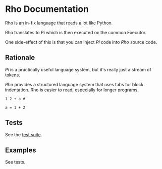 ﻿# Rho Documentation

Rho is an in-fix language that reads a lot like Python.

Rho translates to Pi which is then executed on the common Executor.

One side-effect of this is that you can inject *Pi* code into *Rho* source code.

## Rationale

*Pi* is a practically useful language system, but it's really just a stream of tokens.

*Rho* provides a structured language system that uses tabs for block indentation. Rho is easier to read, especially for longer programs.

```pi
1 2 + a #
```

```rho
a = 1 + 2
```

## Tests

See the [test suite](/Test/TestRho).

## Examples

See tests.